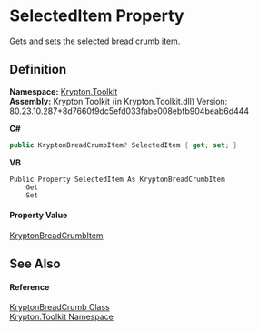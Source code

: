 # SelectedItem Property


Gets and sets the selected bread crumb item.



## Definition
**Namespace:** <a href="79d2eac2-21f4-54ff-7552-b20c33c30600.md">Krypton.Toolkit</a>  
**Assembly:** Krypton.Toolkit (in Krypton.Toolkit.dll) Version: 80.23.10.287+8d7660f9dc5efd033fabe008ebfb904beab6d444

**C#**
``` C#
public KryptonBreadCrumbItem? SelectedItem { get; set; }
```
**VB**
``` VB
Public Property SelectedItem As KryptonBreadCrumbItem
	Get
	Set
```



#### Property Value
<a href="edfb6460-f812-2b8c-8eea-321f0770a140.md">KryptonBreadCrumbItem</a>

## See Also


#### Reference
<a href="a688d8ee-06d3-3238-1c5b-07d7a7abffdd.md">KryptonBreadCrumb Class</a>  
<a href="79d2eac2-21f4-54ff-7552-b20c33c30600.md">Krypton.Toolkit Namespace</a>  
